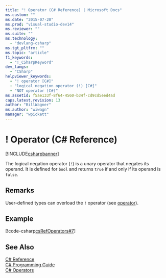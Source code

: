 ```yaml
---
title: "! Operator (C# Reference) | Microsoft Docs"
ms.custom: ""
ms.date: "2015-07-20"
ms.prod: "visual-studio-dev14"
ms.reviewer: ""
ms.suite: ""
ms.technology: 
  - "devlang-csharp"
ms.tgt_pltfrm: ""
ms.topic: "article"
f1_keywords: 
  - "!_CSharpKeyword"
dev_langs: 
  - "CSharp"
helpviewer_keywords: 
  - "! operator [C#]"
  - "logical negation operator (!) [C#]"
  - "NOT operator [C#]"
ms.assetid: f5ae133f-8f64-4560-b34f-cd9cd5eed4ad
caps.latest.revision: 13
author: "BillWagner"
ms.author: "wiwagn"
manager: "wpickett"
---
```

# ! Operator (C# Reference)
[!INCLUDE[csharpbanner](../../../includes/csharpbanner.md)]

The logical negation operator (`!`) is a unary operator that negates its operand. It is defined for `bool` and returns `true` if and only if its operand is `false`.  
  
## Remarks  
 User-defined types can overload the `!` operator (see [operator](../../../csharp/language-reference/keywords/operator-csharp-reference.md)).  
  
## Example  
 [!code-csharp[csRefOperators#7](../../../samples/snippets/csharp/VS_Snippets_VBCSharp/csrefOperators/CS/csrefOperators.cs#7)]  
  
## See Also  
 [C# Reference](../../../csharp/language-reference/index.md)   
 [C# Programming Guide](../../../csharp/programming-guide/index.md)   
 [C# Operators](../../../csharp/language-reference/operators/index.md)